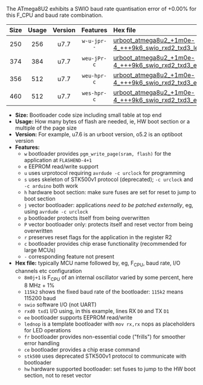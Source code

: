 The ATmega8U2 exhibits a SWIO baud rate quantisation error of +0.00% for this F_CPU and baud rate combination.

|Size|Usage|Version|Features|Hex file|
|:-:|:-:|:-:|:-:|:--|
|250|256|u7.7|`w-u-jpr--`|[urboot_atmega8u2_+1m0e-4_+++9k6_swio_rxd2_txd3_lednop.hex](https://raw.githubusercontent.com/stefanrueger/urboot.hex/main/mcus/atmega8u2/internal_oscillator/fcpu_+1m0e-4/br_+++9k6/urboot_atmega8u2_+1m0e-4_+++9k6_swio_rxd2_txd3_lednop.hex)|
|374|384|u7.7|`weu-jPr-c`|[urboot_atmega8u2_+1m0e-4_+++9k6_swio_rxd2_txd3_ee_lednop_fr_ce.hex](https://raw.githubusercontent.com/stefanrueger/urboot.hex/main/mcus/atmega8u2/internal_oscillator/fcpu_+1m0e-4/br_+++9k6/urboot_atmega8u2_+1m0e-4_+++9k6_swio_rxd2_txd3_ee_lednop_fr_ce.hex)|
|356|512|u7.7|`weu-hpr-c`|[urboot_atmega8u2_+1m0e-4_+++9k6_swio_rxd2_txd3_ee_lednop_fr_ce_hw.hex](https://raw.githubusercontent.com/stefanrueger/urboot.hex/main/mcus/atmega8u2/internal_oscillator/fcpu_+1m0e-4/br_+++9k6/urboot_atmega8u2_+1m0e-4_+++9k6_swio_rxd2_txd3_ee_lednop_fr_ce_hw.hex)|
|460|512|u7.7|`wes-hpr-c`|[urboot_atmega8u2_+1m0e-4_+++9k6_swio_rxd2_txd3_ee_lednop_fr_ce_stk500_hw.hex](https://raw.githubusercontent.com/stefanrueger/urboot.hex/main/mcus/atmega8u2/internal_oscillator/fcpu_+1m0e-4/br_+++9k6/urboot_atmega8u2_+1m0e-4_+++9k6_swio_rxd2_txd3_ee_lednop_fr_ce_stk500_hw.hex)|

- **Size:** Bootloader code size including small table at top end
- **Usage:** How many bytes of flash are needed, ie, HW boot section or a multiple of the page size
- **Version:** For example, u7.6 is an urboot version, o5.2 is an optiboot version
- **Features:**
  + `w` bootloader provides `pgm_write_page(sram, flash)` for the application at `FLASHEND-4+1`
  + `e` EEPROM read/write support
  + `u` uses urprotocol requiring `avrdude -c urclock` for programming
  + `s` uses skeleton of STK500v1 protocol (deprecated); `-c urclock` and `-c arduino` both work
  + `h` hardware boot section: make sure fuses are set for reset to jump to boot section
  + `j` vector bootloader: applications *need to be patched externally*, eg, using `avrdude -c urclock`
  + `p` bootloader protects itself from being overwritten
  + `P` vector bootloader only: protects itself and reset vector from being overwritten
  + `r` preserves reset flags for the application in the register R2
  + `c` bootloader provides chip erase functionality (recommended for large MCUs)
  + `-` corresponding feature not present
- **Hex file:** typically MCU name followed by, eg, F<sub>CPU</sub>, baud rate, I/O channels etc configuration
  + `8m0j+1` is F<sub>CPU</sub> of an internal oscillator varied by some percent, here 8 MHz + 1%
  + `115k2` shows the fixed baud rate of the bootloader: `115k2` means 115200 baud
  + `swio` software I/O (not UART)
  + `rxd0 txd1` I/O using, in this example, lines RX `D0` and TX `D1`
  + `ee` bootloader supports EEPROM read/write
  + `lednop` is a template bootloader with `mov rx,rx` nops as placeholders for LED operations
  + `fr` bootloader provides non-essential code ("frills") for smoother error handling
  + `ce` bootloader provides a chip erase command
  + `stk500` uses deprecated STK500v1 protocol to communicate with bootloader
  + `hw` hardware supported bootloader: set fuses to jump to the HW boot section, not to reset vector
